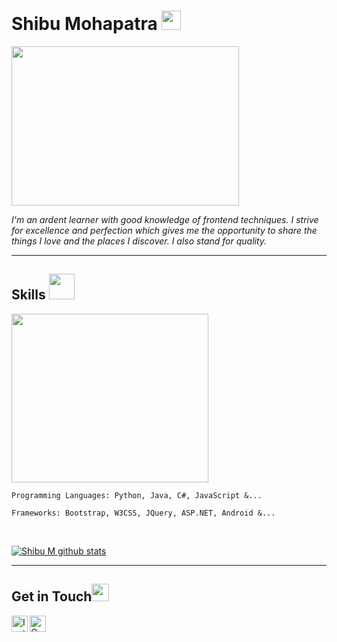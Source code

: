 # Shibu Mohapatra <img src="https://github.com/TheDudeThatCode/TheDudeThatCode/blob/master/Assets/Hi.gif" height="31px">

<img src="https://user-images.githubusercontent.com/69073543/89121725-07178980-d4df-11ea-9fb5-597f3725e5c3.png" width="364" height="255">

*I'm an ardent learner with good knowledge of frontend techniques.
I strive for excellence and perfection which gives me the opportunity 
to share the things I love and the places I discover.
I also stand for quality.*

<hr>

## Skills <img src="https://user-images.githubusercontent.com/44550746/117297913-605c8100-ae94-11eb-930c-7826a7360c00.gif" height="41px">

<img src="https://user-images.githubusercontent.com/69073543/89121983-421abc80-d4e1-11ea-95f5-04d9589e0c24.png" width="315" height="270">


```
Programming Languages: Python, Java, C#, JavaScript &...

Frameworks: Bootstrap, W3CSS, JQuery, ASP.NET, Android &...

```
<br>

[![Shibu M github stats](https://github-readme-stats.vercel.app/api?username=MohapatraShibu)](https://github.com/anuraghazra/github-readme-stats)

<hr>

## Get in Touch<img src="https://github.com/TheDudeThatCode/TheDudeThatCode/blob/master/Assets/Handshake.gif" height="28px">

 <a href="https://www.instagram.com/m.shibu.29/">
    <img align="left" alt="Instagram" width="26px" src="https://github.com/TheDudeThatCode/TheDudeThatCode/blob/master/Assets/Instagram.svg" />
  </a>
 <a href="mailto:mohapatrashibu@gmail.com">
    <img align="left" alt="Gmail" width="26px" src="https://github.com/TheDudeThatCode/TheDudeThatCode/blob/master/Assets/Gmail.svg" />
  </a>
